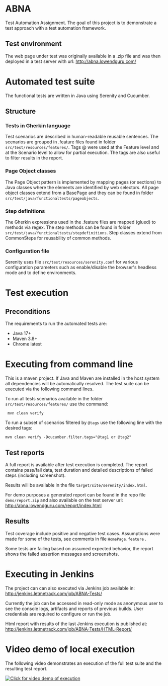 # ABNA
Test Automation Assignment. The goal of this project is to demonstrate a test approach with a test automation framework.

## Test environment
The web page under test was originally available in a .zip file and was then deployed in a test server with url: http://abna.lowendguru.com/

# Automated test suite
The functional tests are written in Java using Serenity and Cucumber.

## Structure

### Tests in Gherkin language
Test scenarios are described in human-readable reusable sentences. The scenarios are grouped in .feature files found in folder `src/test/resources/features/`. Tags @ were used at the Feature level and at the Scenario level to allow for partial execution. The tags are also useful to filter results in the report.

### Page Object classes
The Page Object pattern is implemented by mapping pages (or sections) to Java classes where the elements are identified by web selectors. All page object classes extend from a BasePage and they can be found in folder `src/test/java/functionaltests/pageobjects`.

### Step definitions
The Gherkin expressions used in the .feature files are mapped (glued) to methods via regex. The step methods can be found in folder `src/test/java/functionaltests/stepdefinitions`. Step classes extend from CommonSteps for reusability of common methods.

### Configuration file
Serenity uses file `src/test/resources/serenity.conf` for various configuration parameters such as enable/disable the browser's headless mode and to define environments.  

# Test execution
## Preconditions
The requirements to run the automated tests are:
- Java 17+
- Maven 3.8+
- Chrome latest

# Executing from command line
This is a maven project. If Java and Maven are installed in the host system all dependencies will be automatically resolved. The test suite can be executed via the following command lines.

To run all tests scenarios available in the folder `src/test/resources/features/` use the command:

` mvn clean verify`

To run a subset of scenarios filtered by `@tags` use the following line with the desired tags:

`mvn clean verify -Dcucumber.filter.tags="@tag1 or @tag2"`

## Test reports

A full report is available after test execution is completed. The report contains pass/fail data, test duration and detailed descriptions of failed steps (including screenshot).

Results will be available in the file `target/site/serenity/index.html`.

For demo purposes a generated report can be found in the repo file `demo/report.zip` and also available on the test server url: http://abna.lowendguru.com/report/index.html 

## Results

Test coverage include positive and negative test cases. Assumptions were made for some of the tests, see comments in file `HomePage.feature` .

Some tests are failing based on assumed expected behavior, the report shows the failed assertion messages and screenshots. 

# Executing in Jenkins

The project can can also executed via Jenkins job available in: http://jenkins.letmetrack.com/job/ABNA-Tests/

Currently the job can be accessed in read-only mode as anonymous user to see the console logs, artifacts and reports of previous builds. User credentials are required to configure or run the job.

Html report with results of the last Jenkins execution is published at: http://jenkins.letmetrack.com/job/ABNA-Tests/HTML-Report/ 

# Video demo of local execution
The following video demonstrates an execution of the full test suite and the resulting test report.

[![Click for video demo of execution](https://img.youtube.com/vi/FSHKn-_1m5g/0.jpg)](https://youtu.be/FSHKn-_1m5g "Demo video")